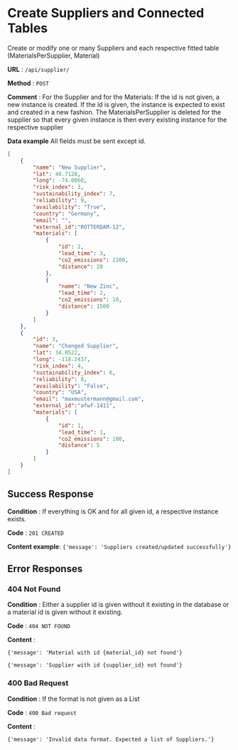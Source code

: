 # Create Suppliers and Connected Tables

Create or modify one or many Suppliers and each respective fitted table (MaterialsPerSupplier, Material)

**URL** : `/api/supplier/`

**Method** : `POST`

**Comment** : For the Supplier and for the Materials: If the id is not given, a new instance is created. If the id is given, the instance is expected to exist and created in a new fashion. The MaterialsPerSupplier is deleted for the supplier so that every given instance is then every existing instance for the respective supplier

**Data example** All fields must be sent except id.

```json
[
    {
        "name": "New Supplier",
        "lat": 40.7128,
        "long": -74.0060,
        "risk_index": 3,
        "sustainability_index": 7,
        "reliability": 9,
        "availability": "True",
        "country": "Germany",
        "email": "",
        "external_id":"ROTTERDAM-12",
        "materials": [
            {
                "id": 2,
                "lead_time": 3,
                "co2_emissions": 2200,
                "distance": 20                 
            },
            {
                "name": "New Zinc",
                "lead_time": 2,
                "co2_emissions": 10,
                "distance": 1500  
            }
        ]
    },
    {
        "id": 3,
        "name": "Changed Supplier",
        "lat": 34.0522,
        "long": -118.2437,
        "risk_index": 4,
        "sustainability_index": 6,
        "reliability": 8,
        "availability": "False",
        "country": "USA",
        "email": "maxmustermann@gmail.com",
        "external_id":"afwf-1411",
        "materials": [
            {
                "id": 1,
                "lead_time": 1,
                "co2_emissions": 100,
                "distance": 5  
            }
        ]
    }
]
```

## Success Response

**Condition** : If everything is OK and for all given id, a respective instance exists.

**Code** : `201 CREATED`

**Content example**: `{'message': 'Suppliers created/updated successfully'}`

## Error Responses

### 404 Not Found

**Condition** : Either a supplier id is given without it existing in the database or a material id is given without it existing.

**Code** : `404 NOT FOUND`

**Content** : 

`{'message': 'Material with id {material_id} not found'}`

`{'message': 'Supplier with id {supplier_id} not found'}`

### 400 Bad Request

**Condition** : If the format is not given as a List

**Code** : `400 Bad request`

**Content** : 

`{'message': 'Invalid data format. Expected a list of Suppliers.'}`

